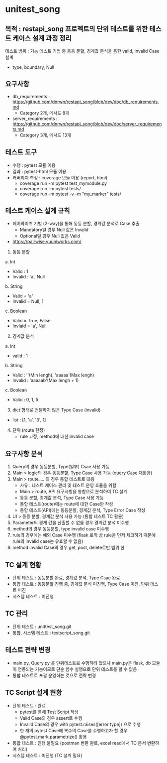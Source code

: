 # unitest_song

## 목적 : restapi_song 프로젝트의 단위 테스트를 위한 테스트 케이스 설계 과정 정리
테스트 범위 : 기능 테스트 기법 중 동등 분할, 경계값 분석을 통한 valid, invalid Case 설계
- type, boundary, Null

## 요구사항
- db_requirements : https://github.com/dnrwn/restapi_song/blob/dev/doc/db_requirements.md
  - Category 2개, 메서드 8개
- server_requirements : https://github.com/dnrwn/restapi_song/blob/dev/doc/server_requirements.md
  - Category 3개, 메서드 13개

## 테스트 도구
- 수행 : pytest 모듈 이용
- 결과 : pytest-html 모듈 이용
- 커버리지 측정 : coverage 모듈 이용 (report, html)
  - coverage run -m pytest test_mymodule.py
  - coverage run -m pytest tests/
  - coverage run -m pytest -v -m "my_marker" tests/

## 테스트 케이스 설계 규칙
- 페어와이즈 기법 (2-way)을 통해 동등 분할, 경계값 분석로 Case 추출
  - Mandatory일 경우 Null 값은 Invalid
  - Optional일 경우 Null 값은 Valid
- https://pairwise.yuuniworks.com/

1. 동등 분할

a. Int
  - Valid : 1
  - Invalid : 'a', Null


b. String
  - Valid = 'a'
  - Invalid = Null, 1


c. Boolean
  - Valid = True, False
  - Invlaid = 'a', Null

2. 경계값 분석

a. Int
  - valid : 1


b. String
  - Valid : ''(Min lengh), 'aaaaa'(Max lengh)
  - Invalid : 'aaaaab'(Max lengh + 1)


c. Boolean
  - Valid : 0, 1, 5

3. dict 형태로 전달하지 않은 Type Case (invalid)
  - list : [1, 'a', '3', 1]

4. 단위 (route 한정)
   - rule 고정, method에 대한 invalid case

## 요구사항 분석
1. Query의 경우 동등분할, Type(일부) Csae 사용 가능
2. Main > logic의 경우 동등분할, Type Case 사용 가능 (query Case 재활용)
3. Main > route_... 의 경우 통합 테스트로 대응
   - 사유 : 테스트 케이스 관리 및 테스트 운영 효율을 위함
   - Main > route, API 요구사항을 통합으로 분석하여 TC 설계
   - 동등 분할, 경계값 분석, Type Case 사용 가능
   - 통합 테스트(route)에는 route에 대한 Case만 작성
   - 통합 테스트(API)에는 동등분할, 경계값 분석, Type Error Case 작성
4. UI > 동등 분할, 경계값 분석 사용 가능 (통합 테스트 TC 활용)
5. Parameter의 경계 값을 산출할 수 없을 경우 경계값 분석 미수행
6. method의 경우 동등분할, type invalid case 미수행
7. rule의 경우에는 예외 Case 미수행 (flask 로직 상 rule을 먼저 체크하기 때문에 rule의 invalid case는 유효할 수 없음)
8. method invalid Case의 경우 get, post, delete로만 범위 한

## TC 설계 현황
- 단위 테스트 : 동등분할 완료, 경계값 분석, Type Csae 완료
- 통합 테스트 : 동등분할 진행 중, 경계값 분석 미진행, Type Case 미진, 단위 테스트 미진
- 시스템 테스트 : 미진행

## TC 관리
- 단위 테스트 : unittest_song.git
- 통합, 시스템 테스트 : testscript_song.git

## 테스트 전략 변경
- main.py, Query.py 를 단위테스트로 수행하려 했으나 main.py은 flask, db 모듈이 연동되는 기능이므로 단순 함수 실행으로 단위 테스트를 할 수 없음
- 통합 테스트로 포괄 운영하는 것으로 전략 변경

## TC Script 설계 현황
- 단위 테스트 : 완료
  - pytest를 통해 Test Script 작성
  - Valid Case의 경우 assert로 수행
  - Invalid Case의 경우 with pytest.raises([error type]) 으로 수행
  - 한 개의 pytest Case에 복수의 Case를 수행하고자 할 경우 @pytest.mark.parametrize() 활용
- 통합 테스트 : 진행 불필요 (postman 변환 완료, excel read에서 TC 문서 변환하여 처리)
- 시스템 테스트 : 미진행 (TC 설계 필요)
